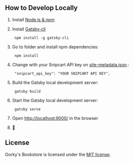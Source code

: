 ## How to Develop Locally


1. Install [Node.js & npm](https://nodejs.org/en/)

1. Install [Gatsby-cli](https://www.npmjs.com/package/gatsby-cli)

        npm install -g gatsby-cli
        
1. Go to folder and install npm dependencies:

        npm install

1. Change with your Snipcart API key on [site-metadata.json](site-metadata.json).:

        "snipcart_api_key": "YOUR SNIPCART API KEY",
        
1. Build the Gatsby local development server:

        gatsby build


1. Start the Gatsby local development server:

        gatsby serve

1. Open [http://localhost:9000/](http://localhost:9000/) in the browser

1. 🎉

## License

Gorky's Bookstore is licensed under the [MIT license](LICENSE.md).
